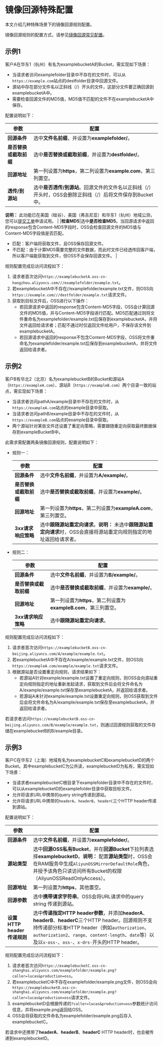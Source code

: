 # 镜像回源特殊配置

本文介绍几种特殊场景下的镜像回源规则配置。

镜像回源规则的配置方式，请参见[镜像回源常见配置](/intl.zh-CN/控制台用户指南/存储空间管理/基础设置/回源规则/镜像回源常见配置.md)。

## 示例1

客户A在华东1（杭州）有名为examplebucketA的Bucket，需实现如下场景：

-   当请求者访问examplefolder目录中不存在的文件时，可以从`https://example.com`站点的destfolder目录中回源文件。
-   源站中存在部分文件名以正斜线（/）开头的文件，这部分文件要正确回源到examplebucketA中。
-   需要检查回源文件的MD5值，MD5值不匹配的文件不在examplebucketA中保存。

配置说明如下：

|参数|配置|
|--|--|
|**回源条件**|选中**文件名前缀**，并设置为**examplefolder/**。|
|**是否替换或截取前缀**|选中**是否替换或截取前缀**，并设置为**destfolder/**。|
|**回源地址**|第一列设置为**https**，第二列设置为**example.com**，第三列置空。|
|**透传/到源站**|选中**是否透传/到源站**。回源文件的文件名以正斜线（/）开头时，OSS会删除正斜线（/）后将文件保存到Bucket中。

**说明：** 此功能已在美国（硅谷）、美国（弗吉尼亚）和华东1（杭州）地域公测，您可以[提交工单](https://workorder-intl.console.aliyun.com/#/ticket/createIndex)申请试用。 |
|**检查MD5**|选中**是否检查MD5**。当回源请求中返回的response包含Content-MD5字段时，OSS会检查回源文件的MD5值与Content-MD5字段值是否匹配。

-   匹配：客户端将获取文件，且OSS保存回源文件。
-   不匹配：由于计算MD5需要完整的文件数据，而此时文件已经透传回客户端，所以客户端能获取到文件，但OSS不会保存回源文件。 |

规则配置完成后访问流程如下：

1.  请求者首次访问`https://examplebucketA.oss-cn-hangzhou.aliyuncs.com///examplefolder/example.txt`。
2.  若examplebucketA中不存在//examplefolder/example.txt文件，则OSS向`https://example.com///destfolder/example.txt`请求文件。
3.  获取到目标文件后，OSS进行以下操作：
    -   若回源请求中返回的response包含Content-MD5字段，OSS会计算回源文件的MD5值，并与Content-MD5字段进行匹配。MD5匹配通过则将文件重命名为examplefolder/example.txt后保存到examplebucketA，并将文件返回给请求者；匹配不通过时仅返回文件给用户，不保存该文件到examplebucketA。
    -   若回源请求中返回的response不包含Content-MD5字段，OSS将文件重命名为examplefolder/example.txt后保存到examplebucketA，并将文件返回给请求者。

## 示例2

客户B有华北2（北京）名为examplebucketB的Bucket和源站A（`https://exampleA.com`）、源站B（`https://exampleB.com`）两个目录一致的站点，需实现如下场景：

-   当请求者访问pathA/example目录中不存在的文件时，从`https://exampleA.com`站点的example目录中获取。
-   当请求者访问pathB/example目录中不存在的文件时，从`https://exampleB.com`站点的example目录中获取。
-   两个源站针对某些文件还设置了重定向策略，需要跟随重定向获取最终数据保存到exampleBucketB中。

此需求需配置两条镜像回源规则，配置说明如下：

-   规则一：

    |参数|配置|
    |--|--|
    |**回源条件**|选中**文件名前缀**，并设置为**A/example/**。|
    |**是否替换或截取前缀**|选中**是否替换或截取前缀**，并设置为**example/**。|
    |**回源地址**|第一列设置为**https**，第二列设置为**exampleA.com**，第三列置空。|
    |**3xx请求响应策略**|选中**跟随源站重定向请求**。**说明：** 未选中**跟随源站重定向请求**时，OSS会直接将源站重定向规则指定的地址返回给请求者。 |

-   规则二：

    |参数|配置|
    |--|--|
    |**回源条件**|选中**文件名前缀**，并设置为**B/example/**。|
    |**是否替换或截取前缀**|选中**是否替换或截取前缀**，并设置为**example/**。|
    |**回源地址**|第一列设置为**https**，第二列设置为**exampleB.com**，第三列置空。|
    |**3xx请求响应策略**|选中**跟随源站重定向请求**。|


规则配置完成后访问流程如下：

1.  请求者首次访问`https://examplebucketB.oss-cn-beijing.aliyuncs.com/A/example/example.txt`。
2.  若examplebucketA中不存在A/example/example.txt文件，则OSS向`https://exampleA.com/example/example.txt`请求文件。
3.  根据源站是否设置重定向规则，请求结果如下：
    -   若源站A针对example/example.txt设置了重定向规则，则OSS会向源站重定向规则指定的地址重新发起请求，获取到文件后会将文件命名为A/example/example.txt保存至examplebucketA，并返回给请求者。
    -   若源站A未针对example/example.txt设置重定向规则，则OSS获取到文件后会将文件命名为A/example/example.txt保存至examplebucketA，并返回给请求者。

若请求者访问`https://examplebucketB.oss-cn-beijing.aliyuncs.com/B/example/example.txt`，则通过回源规则获取的文件存储在examplebucketB的B/example目录。

## 示例3

客户C在华东2（上海）地域有名为examplebucketC和examplebucketD的两个Bucket。其中examplebucketC为公共读，examplebucketD为私有，需实现如下场景：

-   当请求者examplebucketC根目录下examplefolder目录中不存在的文件时，可以从examplebucketD的examplefolder目录中获取目标文件。
-   允许将请求URL中携带的query string传递到源站。
-   允许将请求URL中携带的`headerA`、`headerB`、`headerC`三个HTTP header传递到源站。

配置说明如下：

|参数|配置|
|--|--|
|**回源条件**|选中**文件名前缀**，并设置为**examplefolder/**。|
|**源站类型**|选中**回源OSS私有Bucket**，并在**回源Bucket**下拉列表选择**examplebucketD**。**说明：** 配置**源站类型**时，OSS会在RAM服务中生成`AliyunOSSMirrorDefaultRole`角色，并授予该角色只读访问所有Bucket的权限（AliyunOSSReadOnlyAccess）。 |
|**回源地址**|第一列设置为**https**，其他置空。|
|**回源参数**|选中**携带请求字符串**。OSS会将URL请求中的query string 传递到源站。 |
|**设置HTTP header传递规则**|选中**传递指定HTTP header参数**，并添加**headerA**、**headerB**、**headerC**三个HTTP header。回源规则不支持传递部分标准HTTP header（例如`authorization`、`authorization2`、`range`、`content-length`、`date`等）以及以`x-oss-`、`oss-`、`x-drs-`开头的HTTP header。 |

规则配置完成后访问流程如下：

1.  请求者首次访问`https://examplebucketC.oss-cn-shanghai.aliyuncs.com/examplefolder/example.png?caller=lucas&production=oss`。
2.  若examplebucketC中不存在examplefolder/example.png文件，则OSS会向`https://examplebucketD.oss-cn-shanghai.aliyuncs.com/examplefolder/example.png?caller=lucas&production=oss`请求文件。
3.  examplebucketD会根据传递的`?caller=lucas&production=oss`参数统计访问信息，并将example.png返回给OSS。
4.  OSS会将获取的文件命名为examplefolder/example.png后存入examplebucketC。

若请求中还携带了**headerA**、**headerB**、**headerC** HTTP header时，也会被传递到examplebucketD。

